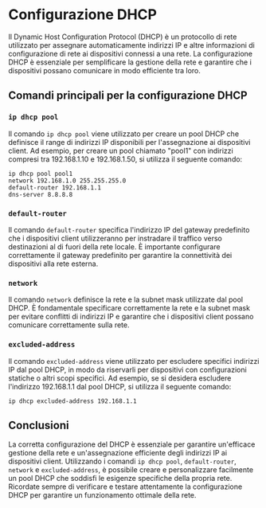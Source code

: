 # Configurazione DHCP

Il Dynamic Host Configuration Protocol (DHCP) è un protocollo di rete utilizzato per assegnare automaticamente indirizzi IP e altre informazioni di configurazione di rete ai dispositivi connessi a una rete. La configurazione DHCP è essenziale per semplificare la gestione della rete e garantire che i dispositivi possano comunicare in modo efficiente tra loro.

## Comandi principali per la configurazione DHCP

### `ip dhcp pool`

Il comando `ip dhcp pool` viene utilizzato per creare un pool DHCP che definisce il range di indirizzi IP disponibili per l'assegnazione ai dispositivi client. Ad esempio, per creare un pool chiamato "pool1" con indirizzi compresi tra 192.168.1.10 e 192.168.1.50, si utilizza il seguente comando:

```
ip dhcp pool pool1
network 192.168.1.0 255.255.255.0
default-router 192.168.1.1
dns-server 8.8.8.8
```

### `default-router`

Il comando `default-router` specifica l'indirizzo IP del gateway predefinito che i dispositivi client utilizzeranno per instradare il traffico verso destinazioni al di fuori della rete locale. È importante configurare correttamente il gateway predefinito per garantire la connettività dei dispositivi alla rete esterna.

### `network`

Il comando `network` definisce la rete e la subnet mask utilizzate dal pool DHCP. È fondamentale specificare correttamente la rete e la subnet mask per evitare conflitti di indirizzi IP e garantire che i dispositivi client possano comunicare correttamente sulla rete.

### `excluded-address`

Il comando `excluded-address` viene utilizzato per escludere specifici indirizzi IP dal pool DHCP, in modo da riservarli per dispositivi con configurazioni statiche o altri scopi specifici. Ad esempio, se si desidera escludere l'indirizzo 192.168.1.1 dal pool DHCP, si utilizza il seguente comando:

```
ip dhcp excluded-address 192.168.1.1
```

## Conclusioni

La corretta configurazione del DHCP è essenziale per garantire un'efficace gestione della rete e un'assegnazione efficiente degli indirizzi IP ai dispositivi client. Utilizzando i comandi `ip dhcp pool`, `default-router`, `network` e `excluded-address`, è possibile creare e personalizzare facilmente un pool DHCP che soddisfi le esigenze specifiche della propria rete. Ricordate sempre di verificare e testare attentamente la configurazione DHCP per garantire un funzionamento ottimale della rete.